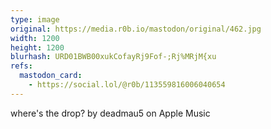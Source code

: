 ```yaml
---
type: image
original: https://media.r0b.io/mastodon/original/462.jpg
width: 1200
height: 1200
blurhash: URD01BWB00xukCofayRj9Fof-;Rj%MRjM{xu
refs:
  mastodon_card:
    - https://social.lol/@r0b/113559816006040654
---
```


where's the drop? by deadmau5 on Apple Music
